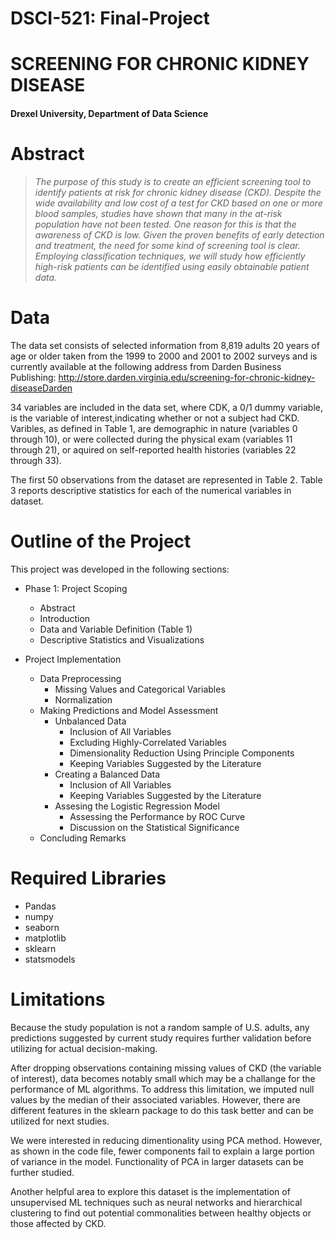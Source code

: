 # DSCI-521: Final-Project

# SCREENING FOR CHRONIC KIDNEY DISEASE

#### Drexel University, Department of Data Science

# Abstract
>_The purpose of this study is to create an efficient screening tool to identify patients at risk for chronic kidney disease (CKD). Despite the wide availability and low cost of a test for CKD based on one or more blood samples, studies have shown that many in the at-risk population have not been tested. One reason for this is that the awareness of CKD is low. Given the proven benefits of early detection and treatment, the need for some kind of screening tool is clear. Employing classification techniques, we will study how efficiently high-risk patients can be identified using easily obtainable patient data._


# Data

The data set consists of selected information from 8,819 adults 20 years of age or older taken from the 1999 to 2000 and 2001 to 2002 surveys and is currently available at the following address from Darden Business Publishing: http://store.darden.virginia.edu/screening-for-chronic-kidney-diseaseDarden   

34 variables are included in the data set, where CDK, a 0/1 dummy variable, is the variable of interest,indicating whether or not a subject had CKD. Varibles, as defined in Table 1, are demographic in nature (variables 0 through 10), or were collected during the physical exam (variables 11 through 21), or aquired on self-reported health histories (variables 22 through 33). 

The first 50 observations from the dataset are represented in Table 2. Table 3 reports descriptive statistics for each of the numerical variables in dataset. 

# Outline of the Project

This project was developed in the following sections:

- Phase 1: Project Scoping
   - Abstract
   - Introduction
   - Data and Variable Definition (Table 1)
   - Descriptive Statistics and Visualizations
   
- Project Implementation
   - Data Preprocessing
      - Missing Values and Categorical Variables
      - Normalization
   - Making Predictions and Model Assessment  
     - Unbalanced Data
        - Inclusion of All Variables
        - Excluding Highly-Correlated Variables
        - Dimensionality Reduction Using Principle Components
        - Keeping Variables Suggested by the Literature
     - Creating a Balanced Data
        - Inclusion of All Variables
        - Keeping Variables Suggested by the Literature
     - Assesing the Logistic Regression Model
        - Assessing the Performance by ROC Curve
        - Discussion on the Statistical Significance
    - Concluding Remarks 
    
# Required Libraries
- Pandas
- numpy
- seaborn
- matplotlib
- sklearn
- statsmodels

# Limitations

Because the study population is not a random sample of U.S. adults, any predictions suggested by current study requires further validation before utilizing for actual decision-making. 

After dropping observations containing missing values of CKD (the variable of interest), data becomes notably small which may be a challange for the performance of ML algorithms. To address this limitation, we imputed null values by the median of their associated variables. However, there are different features in the sklearn package to do this task better and can be utilized for next studies.

We were interested in reducing dimentionality using PCA method. However, as shown in the code file, fewer components fail to explain a large portion of variance in the model. Functionality of PCA in larger datasets can be further studied.

Another helpful area to explore this dataset is the implementation of unsupervised ML techniques such as neural networks and hierarchical clustering to find out potential commonalities between healthy objects or those affected by CKD.


